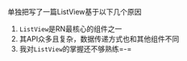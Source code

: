 单独把写了一篇ListView基于以下几个原因

1. `ListView`是RN最核心的组件之一
2. 其API众多且复杂，数据传递方式也和其他组件不同
3. 我对`ListView`的掌握还不够熟练=-=

